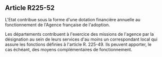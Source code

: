 ## Article R225-52

L'Etat contribue sous la forme d'une dotation financière annuelle au fonctionnement de l'Agence française de
l'adoption.

Les départements contribuent à l'exercice des missions de l'agence par la désignation au sein de leurs
services d'au moins un correspondant local qui assure les fonctions définies à l'article R. 225-49. Ils peuvent
apporter, le cas échéant, des moyens complémentaires de fonctionnement.

